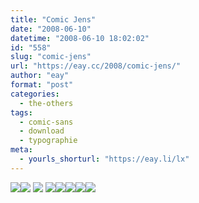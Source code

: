 ```yaml
---
title: "Comic Jens"
date: "2008-06-10"
datetime: "2008-06-10 18:02:02"
id: "558"
slug: "comic-jens"
url: "https://eay.cc/2008/comic-jens/"
author: "eay"
format: "post"
categories:
  - the-others
tags:
  - comic-sans
  - download
  - typographie
meta:
  - yourls_shorturl: "https://eay.li/lx"
---
```


![](/uploads/2008/jens_01.gif)[![](/uploads/2008/jens_02.gif)](//eay.cc/2007/comic-sans/) ![](/uploads/2008/jens_03.gif) ![](/uploads/2008/jens_04.gif)[![](/uploads/2008/jens_05.gif)](http://www.kutilek.de/download/comic-jens.zip)![](/uploads/2008/jens_06.gif)[![](/uploads/2008/jens_07.gif)](http://www.fontblog.de/alternative-zur-comic-sans)![](/uploads/2008/jens_08.gif)
